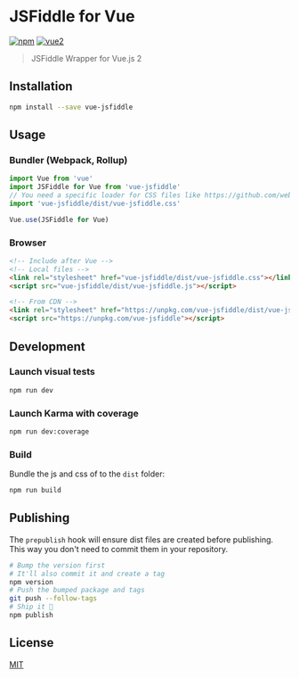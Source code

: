 # JSFiddle for Vue

[![npm](https://img.shields.io/npm/v/vue-jsfiddle.svg)](https://www.npmjs.com/package/vue-jsfiddle) [![vue2](https://img.shields.io/badge/vue-2.x-brightgreen.svg)](https://vuejs.org/)

> JSFiddle Wrapper for Vue.js 2

## Installation

```bash
npm install --save vue-jsfiddle
```

## Usage

### Bundler (Webpack, Rollup)

```js
import Vue from 'vue'
import JSFiddle for Vue from 'vue-jsfiddle'
// You need a specific loader for CSS files like https://github.com/webpack/css-loader
import 'vue-jsfiddle/dist/vue-jsfiddle.css'

Vue.use(JSFiddle for Vue)
```

### Browser

```html
<!-- Include after Vue -->
<!-- Local files -->
<link rel="stylesheet" href="vue-jsfiddle/dist/vue-jsfiddle.css"></link>
<script src="vue-jsfiddle/dist/vue-jsfiddle.js"></script>

<!-- From CDN -->
<link rel="stylesheet" href="https://unpkg.com/vue-jsfiddle/dist/vue-jsfiddle.css"></link>
<script src="https://unpkg.com/vue-jsfiddle"></script>
```

## Development

### Launch visual tests

```bash
npm run dev
```

### Launch Karma with coverage

```bash
npm run dev:coverage
```

### Build

Bundle the js and css of to the `dist` folder:

```bash
npm run build
```


## Publishing

The `prepublish` hook will ensure dist files are created before publishing. This
way you don't need to commit them in your repository.

```bash
# Bump the version first
# It'll also commit it and create a tag
npm version
# Push the bumped package and tags
git push --follow-tags
# Ship it 🚀
npm publish
```

## License

[MIT](http://opensource.org/licenses/MIT)
